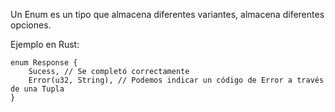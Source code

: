 Un Enum es un tipo que almacena diferentes variantes, almacena diferentes opciones\.

Ejemplo en Rust:
```
enum Response {
    Sucess, // Se completó correctamente 
    Error(u32, String), // Podemos indicar un código de Error a través de una Tupla 
}
```